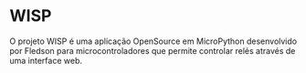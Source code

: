 # WISP
O projeto WISP é uma aplicação OpenSource em MicroPython desenvolvido por Fledson para microcontroladores que permite controlar relés através de uma interface web.

